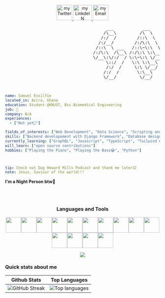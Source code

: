 <p align="center">
<a href="https://twitter.com/_Samess">
  <img alt="my Twitter" width="50px" src="https://user-images.githubusercontent.com/95895530/203465411-e08b5a7d-7bff-4323-a08e-28ad3eb94e80.png"/>
</a>
<a href="https://www.linkedin.com/in/samuel-essilfie-274684252/">
  <img alt="my LinkdeIN" width="60px" height="50px" src="https://user-images.githubusercontent.com/95895530/222520122-bb429593-68f6-499e-800e-c7c0ac99d894.jpg" />
</a>
<a href="mailto:psalmuelselfie@gmail.com">
  <img alt="my Email" width="50px" src="https://user-images.githubusercontent.com/95895530/203465529-99ef9677-fba7-46e6-95c0-2048184c83fa.png" />
</a>
</p>

<pre>
                                       ___           ___           ___       ___       ___     
                                      /\__\         /\  \         /\__\     /\__\     /\  \    
                                     /:/  /        /::\  \       /:/  /    /:/  /    /::\  \   
                                    /:/__/        /:/\:\  \     /:/  /    /:/  /    /:/\:\  \  
                                   /::\  \ ___   /::\~\:\  \   /:/  /    /:/  /    /:/  \:\  \ 
                                  /:/\:\  /\__\ /:/\:\ \:\__\ /:/__/    /:/__/    /:/__/ \:\__\
                                  \/__\:\/:/  / \:\~\:\ \/__/ \:\  \    \:\  \    \:\  \ /:/  /
                                       \::/  /   \:\ \:\__\    \:\  \    \:\  \    \:\  /:/  / 
                                       /:/  /     \:\ \/__/     \:\  \    \:\  \    \:\/:/  /  
                                      /:/  /       \:\__\        \:\__\    \:\__\    \::/  /   
                                      \/__/         \/__/         \/__/     \/__/     \/__/    


</pre>

```yaml
name: Samuel Essilfie
located_in: Accra, Ghana
education: Student @KNUST, Bsc.Biomedical Engineering
job: 🔎
company: N/A
experiences: 
  - ["Not yet🤫"]

fields_of_interests: ["Web Development", "Data Science", "Scripting and Automation"]
skills: ["Backend developement with Django Framework", "Database design with Postgres db"]
currently_learning: ["GraphQL", "Javascript", "TypeScript", "Tailwind CSS", "ReactJs", "NextJs"]
will_learn: ["open source contributions"]
hobbies: ["Playing the Piano", "Playing the Bass😂", "Python"]
```
```yaml


tip: Check out Dag Heward Mills Podcast and thank me later😉
note: Jesus, Saviour of the world!!!
```

**I'm a Night Person btw🦉** 


</br>
</br>
<h3 align="center">Languages and Tools</h3>
<p align="center"><img center height=50 
src="https://cdn.jsdelivr.net/gh/devicons/devicon/icons/python/python-original.svg"/><img height=50
src="https://cdn.jsdelivr.net/gh/devicons/devicon/icons/typescript/typescript-plain.svg" /><img height=50
src="https://cdn.jsdelivr.net/gh/devicons/devicon/icons/javascript/javascript-original.svg" /><img height=50
src="https://cdn.jsdelivr.net/gh/devicons/devicon/icons/c/c-original.svg" /><img height=50
src="https://cdn.jsdelivr.net/gh/devicons/devicon/icons/django/django-plain.svg" /><img height=50
src="https://cdn.jsdelivr.net/gh/devicons/devicon/icons/postgresql/postgresql-original.svg"/><img height=50
src="https://cdn.jsdelivr.net/gh/devicons/devicon/icons/nextjs/nextjs-original.svg"/><img height=50                                               src="https://cdn.jsdelivr.net/gh/devicons/devicon/icons/tailwindcss/tailwindcss-plain.svg"/><img height=50                                     src="https://cdn.jsdelivr.net/gh/devicons/devicon/icons/bootstrap/bootstrap-original.svg" /><img height=50                                                 src="https://cdn.jsdelivr.net/gh/devicons/devicon/icons/html5/html5-original.svg" /><img height=50 src="https://cdn.jsdelivr.net/gh/devicons/devicon/icons/css3/css3-original.svg" /><img height=50 src="https://cdn.jsdelivr.net/gh/devicons/devicon/icons/git/git-plain.svg"/><img height=50 src="https://cdn.jsdelivr.net/gh/devicons/devicon/icons/github/github-original.svg"/><img height=50 src="https://cdn.jsdelivr.net/gh/devicons/devicon/icons/vscode/vscode-original.svg"/>


<p align="center">
  <img src="https://capsule-render.vercel.app/api?type=waving&color=gradient&height=60&section=footer"/>
</p>


### Quick stats about me
| Github Stats | Top Languages |
| --- | --- |
| ![GitHub Streak](https://streak-stats.demolab.com?user=samezzz&theme=github-dark&date_format=j%20M%5B%20Y%5D)| ![Top languages](https://github-readme-stats.vercel.app/api/top-langs/?username=samezzz&show_icons=true&title_color=ffffff&icon_color=f6c32c&text_color=39D353&bg_color=0d1117&count_private=true&layout=compact) |


